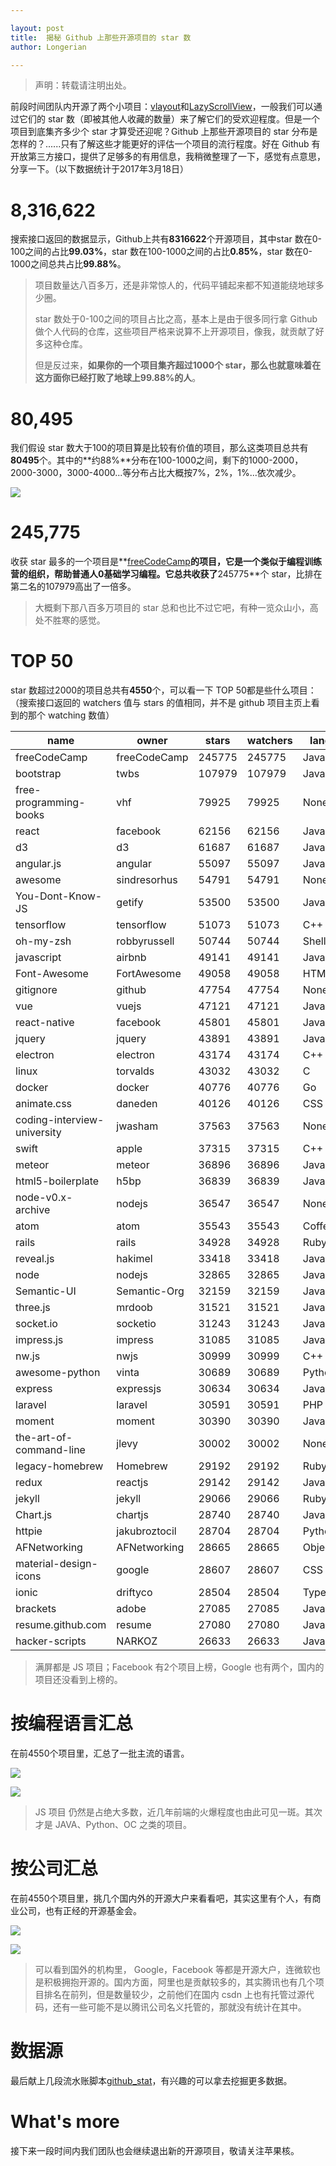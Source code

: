 ```yaml
---

layout: post
title:  揭秘 Github 上那些开源项目的 star 数
author: Longerian

---
```


> 声明：转载请注明出处。

前段时间团队内开源了两个小项目：[vlayout]和[LazyScrollView]，一般我们可以通过它们的 star 数（即被其他人收藏的数量）来了解它们的受欢迎程度。但是一个项目到底集齐多少个 star 才算受还迎呢？Github 上那些开源项目的 star 分布是怎样的？......只有了解这些才能更好的评估一个项目的流行程度。好在 Github 有开放第三方接口，提供了足够多的有用信息，我稍微整理了一下，感觉有点意思，分享一下。（以下数据统计于2017年3月18日）

# 8,316,622

搜索接口返回的数据显示，Github上共有**8316622**个开源项目，其中star 数在0-100之间的占比**99.03%**，star 数在100-1000之间的占比**0.85%**，star 数在0-1000之间总共占比**99.88%**。

> 项目数量达八百多万，还是非常惊人的，代码平铺起来都不知道能绕地球多少圈。
> 
> star 数处于0-100之间的项目占比之高，基本上是由于很多同行拿 Github 做个人代码的仓库，这些项目严格来说算不上开源项目，像我，就贡献了好多这种仓库。
> 
> 但是反过来，**如果你的一个项目集齐超过1000个 star，那么也就意味着在这方面你已经打败了地球上99.88%的人**。

# 80,495

我们假设 star 数大于100的项目算是比较有价值的项目，那么这类项目总共有**80495**个。其中的**约88%**分布在100-1000之间，剩下的1000-2000，2000-3000，3000-4000...等分布占比大概按7%，2%，1%...依次减少。

![](/images/github_stat/starsgt100.png)


# 245,775

收获 star 最多的一个项目是**[freeCodeCamp]**的项目，它是一个类似于编程训练营的组织，帮助普通人0基础学习编程。它总共收获了**245775**个 star，比排在第二名的107979高出了一倍多。

> 大概剩下那八百多万项目的 star 总和也比不过它吧，有种一览众山小，高处不胜寒的感觉。

# TOP 50

star 数超过2000的项目总共有**4550**个，可以看一下 TOP 50都是些什么项目：（搜索接口返回的 watchers 值与 stars 的值相同，并不是 github 项目主页上看到的那个 watching 数值）

| name                        | owner         | stars  | watchers | language     | forks |
|-----------------------------|---------------|--------|-----------------|--------------|-------|
| freeCodeCamp                | freeCodeCamp  | 245775 | 245775          | JavaScript   | 10160 |
| bootstrap                   | twbs          | 107979 | 107979          | JavaScript   | 49463 |
| free-programming-books      | vhf           | 79925  | 79925           | None         | 20018 |
| react                       | facebook      | 62156  | 62156           | JavaScript   | 11443 |
| d3                          | d3            | 61687  | 61687           | JavaScript   | 16378 |
| angular.js                  | angular       | 55097  | 55097           | JavaScript   | 27494 |
| awesome                     | sindresorhus  | 54791  | 54791           | None         | 6773  |
| You-Dont-Know-JS            | getify        | 53500  | 53500           | JavaScript   | 8501  |
| tensorflow                  | tensorflow    | 51073  | 51073           | C++          | 23884 |
| oh-my-zsh                   | robbyrussell  | 50744  | 50744           | Shell        | 12064 |
| javascript                  | airbnb        | 49141  | 49141           | JavaScript   | 9444  |
| Font-Awesome                | FortAwesome   | 49058  | 49058           | HTML         | 8543  |
| gitignore                   | github        | 47754  | 47754           | None         | 20034 |
| vue                         | vuejs         | 47121  | 47121           | JavaScript   | 6108  |
| react-native                | facebook      | 45801  | 45801           | JavaScript   | 10567 |
| jquery                      | jquery        | 43891  | 43891           | JavaScript   | 12269 |
| electron                    | electron      | 43174  | 43174           | C++          | 5219  |
| linux                       | torvalds      | 43032  | 43032           | C            | 16384 |
| docker                      | docker        | 40776  | 40776           | Go           | 12288 |
| animate.css                 | daneden       | 40126  | 40126           | CSS          | 9024  |
| coding-interview-university | jwasham       | 37563  | 37563           | None         | 8401  |
| swift                       | apple         | 37315  | 37315           | C++          | 5518  |
| meteor                      | meteor        | 36896  | 36896           | JavaScript   | 4632  |
| html5-boilerplate           | h5bp          | 36839  | 36839           | JavaScript   | 9110  |
| node-v0.x-archive           | nodejs        | 36547  | 36547           | None         | 8194  |
| atom                        | atom          | 35543  | 35543           | CoffeeScript | 6174  |
| rails                       | rails         | 34928  | 34928           | Ruby         | 14249 |
| reveal.js                   | hakimel       | 33418  | 33418           | JavaScript   | 10126 |
| node                        | nodejs        | 32865  | 32865           | JavaScript   | 6190  |
| Semantic-UI                 | Semantic-Org  | 32159  | 32159           | JavaScript   | 3618  |
| three.js                    | mrdoob        | 31521  | 31521           | JavaScript   | 11179 |
| socket.io                   | socketio      | 31243  | 31243           | JavaScript   | 5952  |
| impress.js                  | impress       | 31085  | 31085           | JavaScript   | 6544  |
| nw.js                       | nwjs          | 30999  | 30999           | C++          | 3497  |
| awesome-python              | vinta         | 30689  | 30689           | Python       | 5834  |
| express                     | expressjs     | 30634  | 30634           | JavaScript   | 5607  |
| laravel                     | laravel       | 30591  | 30591           | PHP          | 10052 |
| moment                      | moment        | 30390  | 30390           | JavaScript   | 4376  |
| the-art-of-command-line     | jlevy         | 30002  | 30002           | None         | 2881  |
| legacy-homebrew             | Homebrew      | 29192  | 29192           | Ruby         | 13693 |
| redux                       | reactjs       | 29142  | 29142           | JavaScript   | 5605  |
| jekyll                      | jekyll        | 29066  | 29066           | Ruby         | 6471  |
| Chart.js                    | chartjs       | 28740  | 28740           | JavaScript   | 7537  |
| httpie                      | jakubroztocil | 28704  | 28704           | Python       | 1897  |
| AFNetworking                | AFNetworking  | 28665  | 28665           | Objective-C  | 9063  |
| material-design-icons       | google        | 28607  | 28607           | CSS          | 5479  |
| ionic                       | driftyco      | 28504  | 28504           | TypeScript   | 7028  |
| brackets                    | adobe         | 27085  | 27085           | JavaScript   | 5803  |
| resume.github.com           | resume        | 27080  | 27080           | JavaScript   | 711   |
| hacker-scripts              | NARKOZ        | 26633  | 26633           | JavaScript   | 4876  |

> 满屏都是 JS 项目；Facebook 有2个项目上榜，Google 也有两个，国内的项目还没看到上榜的。

# 按编程语言汇总

在前4550个项目里，汇总了一批主流的语言。

![](/images/github_stat/classify_by_language.png)

![](/images/github_stat/classify_by_language_histogram.png)

> JS 项目 仍然是占绝大多数，近几年前端的火爆程度也由此可见一斑。其次才是 JAVA、Python、OC 之类的项目。

# 按公司汇总

在前4550个项目里，挑几个国内外的开源大户来看看吧，其实这里有个人，有商业公司，也有正经的开源基金会。

![](/images/github_stat/classify_by_owner.png)

![](/images/github_stat/classify_by_owner_histogram.png)

> 可以看到国外的机构里， Google，Facebook 等都是开源大户，连微软也是积极拥抱开源的。国内方面，阿里也是贡献较多的，其实腾讯也有几个项目排名在前列，但是数量较少，之前他们在国内 csdn 上也有托管过源代码，还有一些可能不是以腾讯公司名义托管的，那就没有统计在其中。

# 数据源
最后献上几段流水账脚本[github_stat]，有兴趣的可以拿去挖掘更多数据。

# What's more
接下来一段时间内我们团队也会继续退出新的开源项目，敬请关注苹果核。

[vlayout]:<https://github.com/alibaba/vlayout>
[lazyScrollView]:<https://github.com/alibaba/lazyscrollview>
[freeCodeCamp]:<https://www.freecodecamp.com/>
[github_stat]:<https://github.com/longerian/github_stat>